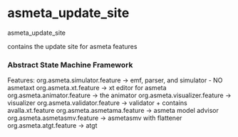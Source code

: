 # asmeta_update_site
asmeta_update_site

contains the update site for asmeta features


### Abstract State Machine Framework
Features:
org.asmeta.simulator.feature -> emf, parser, and simulator - NO asmetaxt
org.asmeta.xt.feature -> xt editor for asmeta
org.asmeta.animator.feature -> the animator
org.asmeta.visualizer.feature -> visualizer
org.asmeta.validator.feature -> validator + contains avalla.xt.feature
org.asmeta.asmetama.feature -> asmeta model advisor
org.asmeta.asmetasmv.feature -> asmetasmv with flattener
org.asmeta.atgt.feature -> atgt



